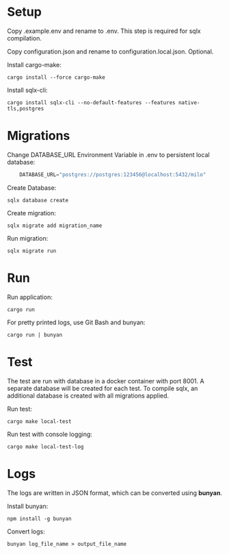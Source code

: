 # Setup
Copy .example.env and rename to .env. This step is required for sqlx compilation.

Copy configuration.json and rename to configuration.local.json. Optional.

Install cargo-make:
```
cargo install --force cargo-make
```

Install sqlx-cli:
```
cargo install sqlx-cli --no-default-features --features native-tls,postgres
```

# Migrations
Change DATABASE_URL Environment Variable in .env to persistent local database:
```powershell
    DATABASE_URL="postgres://postgres:123456@localhost:5432/milo"
```

Create Database:
```
sqlx database create
```

Create migration:
```
sqlx migrate add migration_name
```

Run migration:
```
sqlx migrate run
```

# Run
Run application:
```
cargo run
```

For pretty printed logs, use Git Bash and bunyan:
```
cargo run | bunyan
```

# Test
The test are run with database in a docker container with port 8001.
A separate database will be created for each test.
To compile sqlx, an additional database is created with all migrations applied.

Run test:
```
cargo make local-test
```
Run test with console logging:
```
cargo make local-test-log
```

# Logs
The logs are written in JSON format, which can be converted using **bunyan**.

Install bunyan:
```
npm install -g bunyan
```

Convert logs:
```
bunyan log_file_name > output_file_name
```